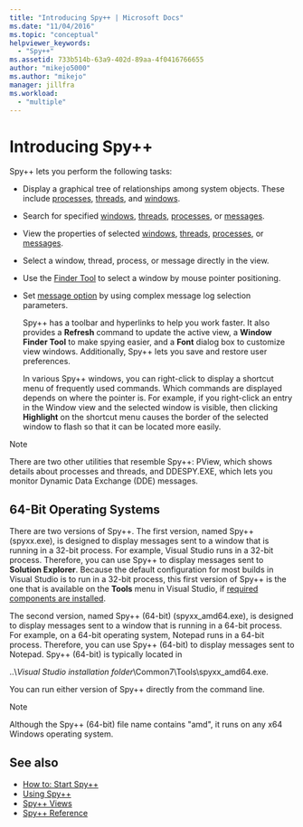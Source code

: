 ```yaml
---
title: "Introducing Spy++ | Microsoft Docs"
ms.date: "11/04/2016"
ms.topic: "conceptual"
helpviewer_keywords:
  - "Spy++"
ms.assetid: 733b514b-63a9-402d-89aa-4f0416766655
author: "mikejo5000"
ms.author: "mikejo"
manager: jillfra
ms.workload:
  - "multiple"
---
```

# Introducing Spy++
Spy++ lets you perform the following tasks:

- Display a graphical tree of relationships among system objects. These include [processes](../debugger/processes-view.md), [threads](../debugger/threads-view.md), and [windows](../debugger/windows-view.md).

- Search for specified [windows](../debugger/how-to-search-for-a-window-in-windows-view.md), [threads](../debugger/how-to-search-for-a-thread-in-threads-view.md), [processes](../debugger/how-to-search-for-a-process-in-processes-view.md), or [messages](../debugger/how-to-search-for-a-message-in-messages-view.md).

- View the properties of selected [windows](../debugger/how-to-display-window-properties.md), [threads](../debugger/how-to-display-thread-properties.md), [processes](../debugger/how-to-display-process-properties.md), or [messages](../debugger/how-to-display-message-properties.md).

- Select a window, thread, process, or message directly in the view.

- Use the [Finder Tool](../debugger/how-to-use-the-finder-tool.md) to select a window by mouse pointer positioning.

- Set [message option](../debugger/how-to-open-messages-view-from-find-window.md) by using complex message log selection parameters.

  Spy++ has a toolbar and hyperlinks to help you work faster. It also provides a **Refresh** command to update the active view, a **Window Finder Tool** to make spying easier, and a **Font** dialog box to customize view windows. Additionally, Spy++ lets you save and restore user preferences.

  In various Spy++ windows, you can right-click to display a shortcut menu of frequently used commands. Which commands are displayed depends on where the pointer is. For example, if you right-click an entry in the Window view and the selected window is visible, then clicking **Highlight** on the shortcut menu causes the border of the selected window to flash so that it can be located more easily.

> [!NOTE]
> There are two other utilities that resemble Spy++: PView, which shows details about processes and threads, and DDESPY.EXE, which lets you monitor Dynamic Data Exchange (DDE) messages.

## 64-Bit Operating Systems
 There are two versions of Spy++. The first version, named Spy++ (spyxx.exe), is designed to display messages sent to a window that is running in a 32-bit process. For example, Visual Studio runs in a 32-bit process. Therefore, you can use Spy++ to display messages sent to **Solution Explorer**. Because the default configuration for most builds in Visual Studio is to run in a 32-bit process, this first version of Spy++ is the one that is available on the **Tools** menu in Visual Studio, if [required components are installed](../debugger/how-to-start-spy-increment.md).

 The second version, named Spy++ (64-bit) (spyxx_amd64.exe), is designed to display messages sent to a window that is running in a 64-bit process. For example, on a 64-bit operating system, Notepad runs in a 64-bit process. Therefore, you can use Spy++ (64-bit) to display messages sent to Notepad. Spy++ (64-bit) is typically located in

 ..\\*Visual Studio installation folder*\Common7\Tools\spyxx_amd64.exe.

 You can run either version of Spy++ directly from the command line.

> [!NOTE]
> Although the Spy++ (64-bit) file name contains "amd", it runs on any x64 Windows operating system.

## See also
- [How to: Start Spy++](../debugger/how-to-start-spy-increment.md)
- [Using Spy++](../debugger/using-spy-increment.md)
- [Spy++ Views](../debugger/spy-increment-views.md)
- [Spy++ Reference](../debugger/spy-increment-reference.md)